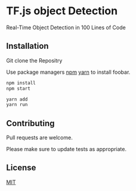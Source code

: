 # TF.js object Detection

Real-Time Object Detection in 100 Lines of Code

## Installation

Git clone the Repositry 

Use package managers [npm](https://nodejs.org/en/) [yarn](https://yarnpkg.com/) to install foobar.

```bash
npm install
npm start
```
```bash
yarn add
yarn run
```
## Contributing
Pull requests are welcome.

Please make sure to update tests as appropriate.

## License
[MIT](https://choosealicense.com/licenses/mit/)